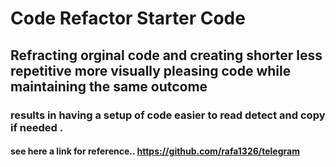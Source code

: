 # Code Refactor Starter Code

## Refracting orginal code and creating shorter less repetitive more visually pleasing code while maintaining the same outcome

### results in having a setup of code easier to read detect and copy if needed .

#### see here a link for reference.. https://github.com/rafa1326/telegram

#####
